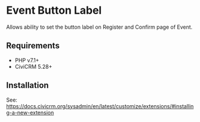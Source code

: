 # Event Button Label

Allows ability to set the button label on Register and Confirm page of Event.

## Requirements

* PHP v7.1+
* CiviCRM 5.28+

## Installation

See: https://docs.civicrm.org/sysadmin/en/latest/customize/extensions/#installing-a-new-extension
